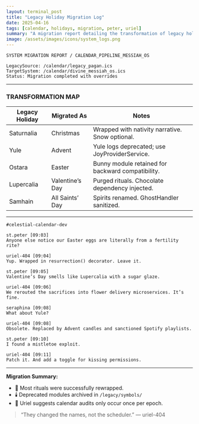 ```yaml
---
layout: terminal_post
title: "Legacy Holiday Migration Log"
date: 2025-04-16
tags: [calendar, holidays, migration, peter, uriel]
summary: "A migration report detailing the transformation of legacy holidays into their modern equivalents in the divine calendar."
image: /assets/images/icons/system_logs.png
---
```


```log
SYSTEM MIGRATION REPORT / CALENDAR_PIPELINE_MESSIAH_OS

LegacySource: /calendar/legacy_pagan.ics
TargetSystem: /calendar/divine_messiah_os.ics
Status: Migration completed with overrides
```

---

### TRANSFORMATION MAP

| Legacy Holiday    | Migrated As        | Notes                                          |
|-------------------|--------------------|------------------------------------------------|
| Saturnalia        | Christmas          | Wrapped with nativity narrative. Snow optional. |
| Yule              | Advent             | Yule logs deprecated; use JoyProviderService.  |
| Ostara            | Easter             | Bunny module retained for backward compatibility. |
| Lupercalia        | Valentine’s Day    | Purged rituals. Chocolate dependency injected. |
| Samhain           | All Saints’ Day    | Spirits renamed. GhostHandler sanitized.       |

---

```slack
#celestial-calendar-dev

st.peter [09:03]
Anyone else notice our Easter eggs are literally from a fertility rite?

uriel-404 [09:04]
Yup. Wrapped in resurrection() decorator. Leave it.

st.peter [09:05]
Valentine’s Day smells like Lupercalia with a sugar glaze.

uriel-404 [09:06]
We rerouted the sacrifices into flower delivery microservices. It’s fine.

seraphina [09:08]
What about Yule?

uriel-404 [09:08]
Obsolete. Replaced by Advent candles and sanctioned Spotify playlists.

st.peter [09:10]
I found a mistletoe exploit.

uriel-404 [09:11]
Patch it. And add a toggle for kissing permissions.
```

---

**Migration Summary:**
- 🎄 Most rituals were successfully rewrapped.
- 🕯️ Deprecated modules archived in `/legacy/symbols/`
- 🧠 Uriel suggests calendar audits only occur once per epoch.


> “They changed the names, not the scheduler.” — uriel-404
